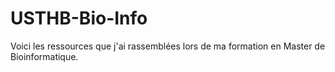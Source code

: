 # USTHB-Bio-Info
Voici les ressources que j'ai rassemblées lors de ma formation en Master de Bioinformatique.






